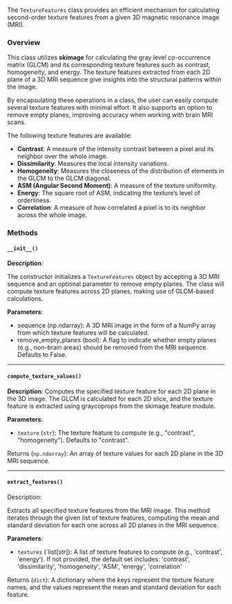 [//]: # (::: src.features.texture.TextureFeatures)


The `TextureFeatures` class provides an efficient mechanism for calculating second-order texture features from a given
3D magnetic resonance image (MRI).

### Overview

This class utilizes **skimage** for calculating the gray level co-occurrence matrix (GLCM) and its corresponding texture 
features such as contrast, homogeneity, and energy. The texture features extracted from each 2D plane of a 3D MRI 
sequence give insights into the structural patterns within the image.

By encapsulating these operations in a class, the user can easily compute several texture features with minimal effort.
It also supports an option to remove empty planes, improving accuracy when working with brain MRI scans.

The following texture features are available:

- **Contrast**: A measure of the intensity contrast between a pixel and its neighbor over the whole image.
- **Dissimilarity**: Measures the local intensity variations.
- **Homogeneity**: Measures the closeness of the distribution of elements in the GLCM to the GLCM diagonal.
- **ASM (Angular Second Moment)**: A measure of the texture uniformity.
- **Energy**: The square root of ASM, indicating the texture’s level of orderliness.
- **Correlation**: A measure of how correlated a pixel is to its neighbor across the whole image.

### Methods

#### `__init__()`

**Description**:

The constructor initializes a `TextureFeatures` object by accepting a 3D MRI sequence and an optional parameter to 
remove empty planes. The class will compute texture features across 2D planes, making use of GLCM-based calculations.

**Parameters**:

- sequence (np.ndarray): A 3D MRI image in the form of a NumPy array from which texture features will be calculated.
- remove_empty_planes (bool): A flag to indicate whether empty planes (e.g., non-brain areas) should be removed from the MRI sequence. Defaults to False. 

----------------------------  

#### `compute_texture_values()`

**Description**:
Computes the specified texture feature for each 2D plane in the 3D image. The GLCM is calculated for each 2D slice, and the texture feature is extracted using graycoprops from the skimage.feature module.

**Parameters**:

- `texture` (`str`): The texture feature to compute (e.g., "contrast", "homogeneity"). Defaults to "contrast".

Returns (`np.ndarray`): An array of texture values for each 2D plane in the 3D MRI sequence.

----------------------------  

#### `extract_features()`
Description:

Extracts all specified texture features from the MRI image. This method iterates through the given list of texture features, computing the mean and standard deviation for each one across all 2D planes in the MRI sequence.

**Parameters**:

- `textures` (`list[str]): A list of texture features to compute (e.g., 'contrast', 'energy'). If not provided, the 
    default set includes: 'contrast', 'dissimilarity', 'homogeneity', 'ASM', 'energy', 'correlation'

Returns (`dict`): A dictionary where the keys represent the texture feature names, and the values represent the mean 
and standard deviation for each feature.

